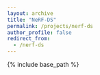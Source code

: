 ```yaml
---
layout: archive
title: "NeRF-DS"
permalink: /projects/nerf-ds
author_profile: false
redirect_from:
  - /nerf-ds
---
```


{% include base_path %}
